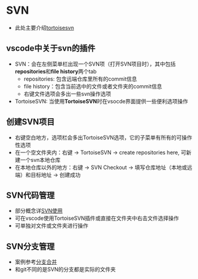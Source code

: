 # SVN

- 此处主要介绍[tortoisesvn](https://tortoisesvn.net)

## vscode中关于svn的插件

- SVN：会在左侧菜单栏出现一个SVN项（打开SVN项目时），其中包括**repositories**和**file history**两个tab
  - repositories: 包含远端仓库里所有的commit信息
  - file history：包含当前选中的文件或者文件夹的commit信息
  - 右键文件选项会多出一些svn操作选项
- TortoiseSVN: 当使用**TortoiseSVN**时在vsocde界面提供一些便利选项操作

## 创建SVN项目

- 右键空白地方，选项栏会多出TortoiseSVN选项，它的子菜单有所有的可操作性选项
- 在一个空文件夹内：右键 -> TortoiseSVN -> create repositories here, 可新建一个svn本地仓库
- 在本地仓库以外的地方：右键 -> SVN Checkout -> 填写仓库地址（本地或远端）和目标地址 -> 创建成功

## SVN代码管理

- 部分概念详[SVN使用](https://www.cnblogs.com/zhoumiao/p/5459552.html)
- 可在vscode使用TortoiseSVN插件或直接在文件夹中右击文件选择操作
- 可单独对文件或文件夹进行操作

## SVN分支管理

- 案例参考[分支合并](https://jingyan.baidu.com/article/6c67b1d66522652787bb1ef6.html)
- 和git不同的是SVN的分支都是实际的文件夹

